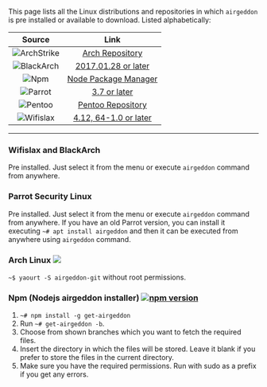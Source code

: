 This page lists all the Linux distributions and repositories in which `airgeddon` is pre installed or available to download. Listed alphabetically:

| Source  | Link  |
|:-------:|:-----:|
| ![ArchStrike](https://raw.githubusercontent.com/v1s1t0r1sh3r3/airgeddon/master/imgs/wiki/archstrike.png) | [Arch Repository] |
| ![BlackArch](https://raw.githubusercontent.com/v1s1t0r1sh3r3/airgeddon/master/imgs/wiki/blackarch_linux.png) | [2017.01.28 or later] |
| ![Npm](https://raw.githubusercontent.com/v1s1t0r1sh3r3/airgeddon/master/imgs/wiki/npm.png) | [Node Package Manager] |
| ![Parrot](https://raw.githubusercontent.com/v1s1t0r1sh3r3/airgeddon/master/imgs/wiki/parrot_linux.png) | [3.7 or later] |
| ![Pentoo](https://raw.githubusercontent.com/v1s1t0r1sh3r3/airgeddon/master/imgs/wiki/pentoo_linux.png) | [Pentoo Repository] |
| ![Wifislax](https://raw.githubusercontent.com/v1s1t0r1sh3r3/airgeddon/master/imgs/wiki/wifislax_linux.png) | [4.12, 64-1.0 or later] |

***
### Wifislax and BlackArch

Pre installed. Just select it from the menu or execute `airgeddon` command from anywhere.

### Parrot Security Linux

Pre installed. Just select it from the menu or execute `airgeddon` command from anywhere. If you have an old Parrot version, you can install it executing `~# apt install airgeddon` and then it can be executed from anywhere using `airgeddon` command.

### Arch Linux [![](https://img.shields.io/aur/version/airgeddon-git.svg?style=flat-square&colorA=3F3F3F&colorB=1793D1)](https://aur.archlinux.org/packages/airgeddon-git)

`~$ yaourt -S airgeddon-git` without root permissions.

### Npm (Nodejs airgeddon installer) <a href="https://www.npmjs.com/package/get-airgeddon" rel="nofollow"><img src="https://camo.githubusercontent.com/da48c9ad00fbd55ed5f9db4e72a59b4bd3e21408/68747470733a2f2f696d672e736869656c64732e696f2f6e706d2f762f6765742d616972676564646f6e2e7376673f7374796c653d666c61742d73717561726526636f6c6f72413d35453734343926636f6c6f72423d433144423844" alt="npm version" data-canonical-src="https://img.shields.io/npm/v/get-airgeddon.svg?style=flat-square&amp;colorA=5E7449&amp;colorB=C1DB8D"></a>

1. `~# npm install -g get-airgeddon`
2. Run `~# get-airgeddon -b`.
3. Choose from shown branches which you want to fetch the required files.
4. Insert the directory in which the files will be stored. Leave it blank if you prefer to store the files in the current directory.
5. Make sure you have the required permissions. Run with sudo as a prefix if you get any errors.

<!-- Links -->
[4.12, 64-1.0 or later]: https://www.wifislax.com
[2017.01.28 or later]: https://blackarch.org
[Arch Repository]: https://archstrike.org/wiki
[3.7 or later]: https://www.parrotsec.org
[Node Package Manager]: https://www.npmjs.com/package/get-airgeddon
[Pentoo Repository]: https://www.pentoo.ch